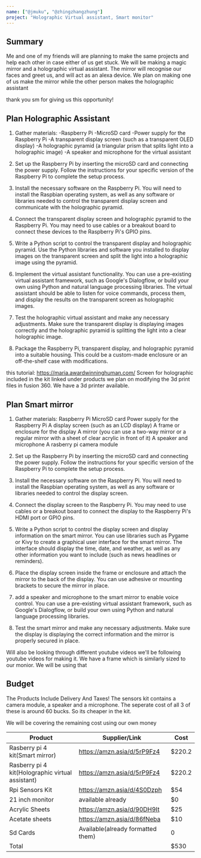 ```yaml
---
name: ["@jmuku", "@zhingzhangzhung"]
project: "Holographic Virtual assistant, Smart monitor"
---
```


## Summary
Me and one of my friends will are planning to make the same projects and help each other in case either of us get stuck. We will be making a magic mirror and a holographic virtual assistant.
The mirror will recognise our faces and greet us, and will act as an alexa device. We plan on making one of us make the mirror while the other person makes the holographic assistant

thank you sm for giving us this opportunity!

## Plan Holographic Assistant
1) Gather materials:
 -Raspberry Pi
 -MicroSD card
 -Power supply for the Raspberry Pi
 -A transparent display screen (such as a transparent OLED display)
 -A holographic pyramid (a triangular prism that splits light into a holographic image)
 -A speaker and microphone for the virtual assistant
2) Set up the Raspberry Pi by inserting the microSD card and connecting the power supply. Follow the instructions for your specific version of the Raspberry Pi to complete the setup process.

3) Install the necessary software on the Raspberry Pi. You will need to install the Raspbian operating system, as well as any software or libraries needed to control the transparent display screen and communicate with the holographic pyramid.

4) Connect the transparent display screen and holographic pyramid to the Raspberry Pi. You may need to use cables or a breakout board to connect these devices to the Raspberry Pi's GPIO pins.

5) Write a Python script to control the transparent display and holographic pyramid. Use the Python libraries and software you installed to display images on the transparent screen and split the light into a holographic image using the pyramid.

6) Implement the virtual assistant functionality. You can use a pre-existing virtual assistant framework, such as Google's Dialogflow, or build your own using Python and natural language processing libraries. The virtual assistant should be able to listen for voice commands, process them, and display the results on the transparent screen as holographic images.

7) Test the holographic virtual assistant and make any necessary adjustments. Make sure the transparent display is displaying images correctly and the holographic pyramid is splitting the light into a clear holographic image.

8) Package the Raspberry Pi, transparent display, and holographic pyramid into a suitable housing. This could be a custom-made enclosure or an off-the-shelf case with modifications.

this tutorial: https://maria.awardwinninghuman.com/
Screen for holographic included in the kit linked under products 
we plan on modifying the 3d print
files in fusion 360. We have a 3d printer available.

## Plan Smart mirror
1) Gather materials:
Raspberry Pi
MicroSD card
Power supply for the Raspberry Pi
A display screen (such as an LCD display)
A frame or enclosure for the display
A mirror (you can use a two-way mirror or a regular mirror with a sheet of clear acrylic in front of it)
A speaker and microphone 
A rasberry pi camera module

2) Set up the Raspberry Pi by inserting the microSD card and connecting the power supply. Follow the instructions for your specific version of the Raspberry Pi to complete the setup process.

3) Install the necessary software on the Raspberry Pi. You will need to install the Raspbian operating system, as well as any software or libraries needed to control the display screen.

4) Connect the display screen to the Raspberry Pi. You may need to use cables or a breakout board to connect the display to the Raspberry Pi's HDMI port or GPIO pins.

5) Write a Python script to control the display screen and display information on the smart mirror. You can use libraries such as Pygame or Kivy to create a graphical user interface for the smart mirror. The interface should display the time, date, and weather, as well as any other information you want to include (such as news headlines or reminders).

6) Place the display screen inside the frame or enclosure and attach the mirror to the back of the display. You can use adhesive or mounting brackets to secure the mirror in place.

7) add a speaker and microphone to the smart mirror to enable voice control. You can use a pre-existing virtual assistant framework, such as Google's Dialogflow, or build your own using Python and natural language processing libraries.

8) Test the smart mirror and make any necessary adjustments. Make sure the display is displaying the correct information and the mirror is properly secured in place.

Will also be looking through different youtube videos 
we'll be following youtube videos for making it. We have a frame which
is similarly sized to our monior. We will be using that

## Budget
The Products Include Delivery And Taxes!
The sensors kit contains a camera module, a speaker and a microphone. The seperate cost of all 3 of these is around 60 bucks. So its cheaper in the kit.

We will be covering the remaining cost using our own money

| Product         | Supplier/Link                         | Cost   |
| --------------- | ------------------------------------- | ------ |
| Rasberry pi 4 kit(Smart mirror)| https://amzn.asia/d/5rP9Fz4 | $220.2 |
| Rasberry pi 4 kit(Holographic virtual assistant)| https://amzn.asia/d/5rP9Fz4 | $220.2 |
| Rpi Sensors Kit| https://amzn.asia/d/4S0Dzph | $54 |
| 21 inch monitor | available already | $0|
| Acrylic Sheets | https://amzn.asia/d/90DH9It | $25| 
| Acetate sheets | https://amzn.asia/d/86fNeba | $10| 
| Sd Cards | Available(already formatted them) | 0 |
| Total           |                                       | $530 |
